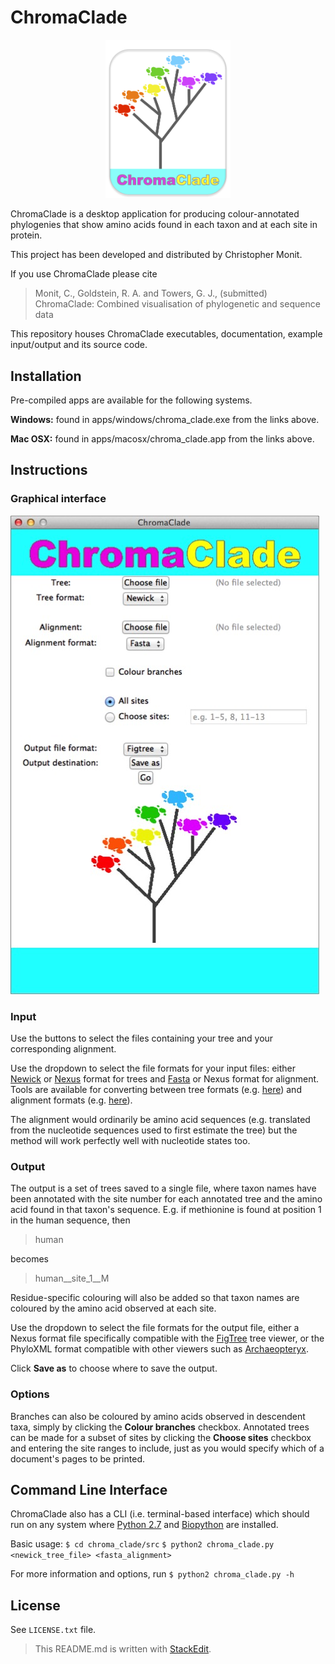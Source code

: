 # ChromaClade

<p align="center">
<img src="docs/logo.jpg" alt="ChromaClade" width="200"/>
</p>

ChromaClade is a desktop application for producing  colour-annotated phylogenies that show amino acids found in each taxon and at each site in protein.

This project has been developed and distributed by Christopher Monit.

If you use ChromaClade please cite
> Monit, C., Goldstein, R. A. and Towers, G. J., (submitted) ChromaClade: Combined visualisation of phylogenetic and sequence data 

This repository houses ChromaClade executables, documentation, example input/output and its source code.

## Installation
Pre-compiled apps are available for the following systems.

**Windows:** found in apps/windows/chroma_clade.exe from the links above.

**Mac OSX:** found in apps/macosx/chroma_clade.app from the links above.

## Instructions
### Graphical interface

![ChromaClade interface](docs/gui.jpg)

### Input
Use the buttons to select the files containing your tree and your corresponding alignment. 

Use the dropdown to select the file formats for your input files: either [Newick](https://en.wikipedia.org/wiki/Newick_format) or [Nexus](https://en.wikipedia.org/wiki/Nexus_file) format for trees and [Fasta](https://en.wikipedia.org/wiki/FASTA_format) or Nexus format for alignment. Tools are available for converting between tree formats (e.g. [here](http://phylogeny.lirmm.fr/phylo_cgi/data_converter.cgi)) and alignment formats (e.g. [here](https://www.ebi.ac.uk/Tools/sfc/emboss_seqret/)).

The alignment would ordinarily be amino acid sequences (e.g. translated from the nucleotide sequences used to first estimate the tree) but the method will work perfectly well with nucleotide states too. 

### Output

The output is a set of trees saved to a single file, where taxon names have been annotated with the site number for each annotated tree and the amino acid found in that taxon's sequence. E.g. if methionine is found at position 1 in the human sequence, then 
> human

becomes
>human__site_1__M

Residue-specific colouring will also be added so that taxon names are coloured by the amino acid observed at each site.

Use the dropdown to select the file formats for the output file, either a Nexus format file specifically compatible with the [FigTree](http://tree.bio.ed.ac.uk/software/figtree/) tree viewer, or the PhyloXML format compatible with other viewers such as [Archaeopteryx](https://sites.google.com/site/cmzmasek/home/software/archaeopteryx).

Click **Save as** to choose where to save the output.

### Options

Branches can also be coloured by amino acids observed in descendent taxa, simply by clicking the **Colour branches** checkbox. Annotated trees can be made for a subset of sites by clicking the **Choose sites** checkbox and entering the site ranges to include, just as you would specify which of a document's pages to be printed.

## Command Line Interface

ChromaClade also has a CLI (i.e. terminal-based interface) which should run on any system where [Python 2.7](https://www.python.org/downloads/) and [Biopython](https://pypi.org/project/biopython/) are installed.

Basic usage:
`$ cd chroma_clade/src`
`$ python2 chroma_clade.py <newick_tree_file> <fasta_alignment>`

For more information and options, run 
`$ python2 chroma_clade.py -h`

## License 

See `LICENSE.txt` file.

> This README.md is written with [StackEdit](https://stackedit.io/).
